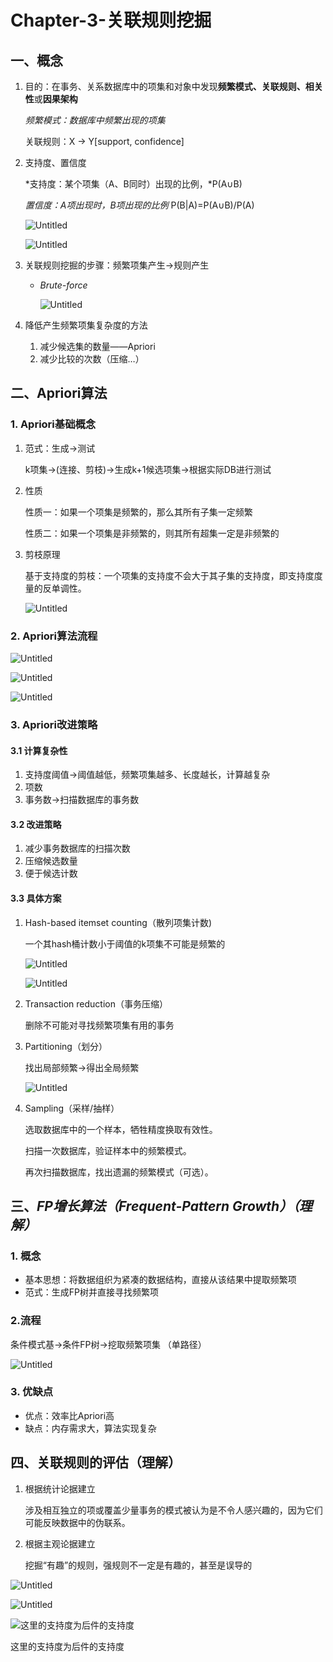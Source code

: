 
# Chapter-3-关联规则挖掘
## 一、概念

1. 目的：在事务、关系数据库中的项集和对象中发现**频繁模式、关联规则、相关性**或**因果架构**
    
    *频繁模式：数据库中频繁出现的项集*
    
    关联规则：X → Y[support, confidence]
    
2.  支持度、置信度
    
    *支持度：某个项集（A、B同时）出现的比例，*P(A∪B)
    
    *置信度：A项出现时，B项出现的比例* P(B|A)=P(A∪B)/P(A)
    

	![Untitled](Chapter-3-关联规则挖掘/Untitled.png)

	![Untitled](Chapter-3-关联规则挖掘/Untitled%201.png)

1. 关联规则挖掘的步骤：频繁项集产生→规则产生
	- *Brute-force*
    
		![Untitled](Chapter-3-关联规则挖掘/Untitled%202.png)
    
1. 降低产生频繁项集复杂度的方法
    1. 减少候选集的数量——Apriori
    2. 减少比较的次数（压缩…）

## 二、Apriori算法

### 1. Apriori基础概念

1. 范式：生成→测试
    
    k项集→(连接、剪枝)→生成k+1候选项集→根据实际DB进行测试
    
2. 性质
    
    性质一：如果一个项集是频繁的，那么其所有子集一定频繁
    
    性质二：如果一个项集是非频繁的，则其所有超集一定是非频繁的
    
3. 剪枝原理
    
    基于支持度的剪枝：一个项集的支持度不会大于其子集的支持度，即支持度度量的反单调性。
    
    ![Untitled](Chapter-3-关联规则挖掘/Untitled%203.png)
    

### 2. Apriori算法流程

![Untitled](Chapter-3-关联规则挖掘/Untitled%204.png)

![Untitled](Chapter-3-关联规则挖掘/Untitled%205.png)

![Untitled](Chapter-3-关联规则挖掘/Untitled%206.png)

### 3. Apriori改进策略

#### 3.1 计算复杂性

1. 支持度阈值→阈值越低，频繁项集越多、长度越长，计算越复杂
2. 项数
3. 事务数→扫描数据库的事务数

#### 3.2 改进策略

1. 减少事务数据库的扫描次数
2. 压缩候选数量
3. 便于候选计数

#### 3.3 具体方案

1. Hash-based itemset counting（散列项集计数)
    
    一个其hash桶计数小于阈值的k项集不可能是频繁的
    

	![Untitled](Chapter-3-关联规则挖掘/Untitled%207.png)

	![Untitled](Chapter-3-关联规则挖掘/Untitled%208.png)

1. Transaction reduction（事务压缩）
    
    删除不可能对寻找频繁项集有用的事务
    
2. Partitioning（划分）
    
    找出局部频繁→得出全局频繁
    
    ![Untitled](Chapter-3-关联规则挖掘/Untitled%209.png)
    
3. Sampling（采样/抽样）
    
    选取数据库中的一个样本，牺牲精度换取有效性。
    
    扫描一次数据库，验证样本中的频繁模式。
    
    再次扫描数据库，找出遗漏的频繁模式（可选）。
    

## 三、*FP增长算法（Frequent-Pattern Growth）（理解）*

### 1. 概念

- 基本思想：将数据组织为紧凑的数据结构，直接从该结果中提取频繁项
- 范式：生成FP树并直接寻找频繁项

### 2.流程

 条件模式基→条件FP树→挖取频繁项集 （单路径）

![Untitled](Chapter-3-关联规则挖掘/Untitled%2010.png)

### 3. 优缺点

- 优点：效率比Apriori高
- 缺点：内存需求大，算法实现复杂

## 四、关联规则的评估（理解）

1. 根据统计论据建立
    
    涉及相互独立的项或覆盖少量事务的模式被认为是不令人感兴趣的，因为它们可能反映数据中的伪联系。
    
2. 根据主观论据建立
    
    挖掘“有趣”的规则，强规则不一定是有趣的，甚至是误导的
    

![Untitled](Chapter-3-关联规则挖掘/Untitled%2011.png)

![Untitled](Chapter-3-关联规则挖掘/Untitled%2012.png)

![这里的支持度为后件的支持度](Chapter-3-关联规则挖掘/Untitled%2013.png)

这里的支持度为后件的支持度